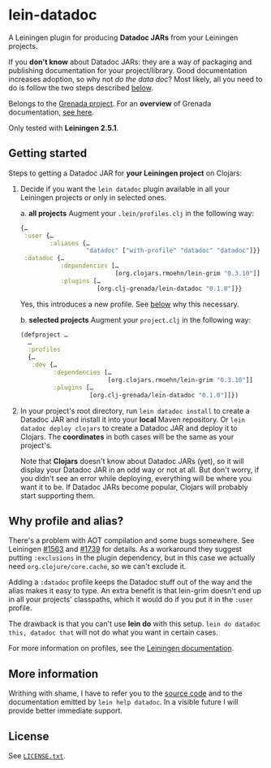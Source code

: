 # lein-datadoc

A Leiningen plugin for producing **Datadoc JARs** from your Leiningen projects.

If you **don't know** about Datadoc JARs: they are a way of packaging and
publishing documentation for your project/library. Good documentation increases
adoption, so why not *do the data doc*? Most likely, all you need to do is
follow the two steps described [below](#getting-started).

Belongs to the [Grenada project](https://github.com/clj-grenada/grenada-spec).
For an **overview** of Grenada documentation, [see
here](https://github.com/clj-grenada/lib-grenada/doc/overview.md).

Only tested with **Leiningen 2.5.1**.

## Getting started

Steps to getting a Datadoc JAR for **your Leiningen project** on Clojars:

  1. Decide if you want the `lein datadoc` plugin available in all your
     Leiningen projects or only in selected ones.

     a. **all projects** Augment your `.lein/profiles.clj` in the following way:
     ```clojure
     {…
      :user {…
             :aliases {…
                       "datadoc" ["with-profile" "datadoc" "datadoc"]}}
      :datadoc {…
                :dependencies […
                               [org.clojars.rmoehn/lein-grim "0.3.10"]]
                :plugins […
                          [org.clj-grenada/lein-datadoc "0.1.0"]}}
     ```

     Yes, this introduces a new profile. See [below](#why-profile-and-alias) why
     this necessary.

     b. **selected projects** Augment your `project.clj` in the following way:
     ```clojure
     (defproject …
       …
       :profiles
       {…
        :dev {…
              :dependencies […
                             [org.clojars.rmoehn/lein-grim "0.3.10"]]
              :plugins […
                        [org.clj-grenada/lein-datadoc "0.1.0"]]})
     ```

  3. In your project's root directory, run `lein datadoc install` to create a
     Datadoc JAR and install it into your **local** Maven repository. Or `lein
     datadoc deploy clojars` to create a Datadoc JAR and deploy it to Clojars.
     The **coordinates** in both cases will be the same as your project's.

     Note that **Clojars** doesn't know about Datadoc JARs (yet), so it will
     display your Datadoc JAR in an odd way or not at all. But don't worry, if
     you didn't see an error while deploying, everything will be where you want
     it to be. If Datadoc JARs become popular, Clojars will probably start
     supporting them.

## Why profile and alias?

There's a problem with AOT compilation and some bugs somewhere. See Leiningen
[#1563](https://github.com/technomancy/leiningen/issues/1563) and
[#1739](https://github.com/technomancy/leiningen/issues/1739) for details. As a
workaround they suggest putting `:exclusions` in the plugin dependency, but in
this case we actually need `org.clojure/core.cache`, so we can't exclude it.

Adding a `:datadoc` profile keeps the Datadoc stuff out of the way and the
alias makes it easy to type. An extra benefit is that lein-grim doesn't end up
in all your projects' classpaths, which it would do if you put it in the `:user`
profile.

The drawback is that you can't use **lein do** with this setup. `lein do datadoc
this, datadoc that` will not do what you want in certain cases.

For more information on profiles, see the [Leiningen
documentation](https://github.com/technomancy/leiningen/blob/master/doc/PROFILES.md#default-profiles).

## More information

Writhing with shame, I have to refer you to the [source
code](src/leiningen/datadoc.clj) and to the documentation emitted by `lein help
datadoc`. In a visible future I will provide better immediate support.

## License

See [`LICENSE.txt`](LICENSE.txt).
